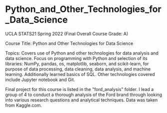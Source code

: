 # Python_and_Other_Technologies_for_Data_Science
UCLA STATS21 Spring 2022 (Final Overall Course Grade: A)

Course Title: Python and Other Technologies for Data Science

Topics: Covers use of Python and other technologies for data analysis and data science. Focus on programming with Python and selection of its libraries: NumPy, pandas, os, matplotlib, seaborn, and scikit-learn, for purpose of data processing, data cleaning, data analysis, and machine learning. Additionally learned basics of SQL. Other technologies covered include Jupyter notebook and Git.

Final project for this course is listed in the "ford_analysis" folder. I lead a group of 4 to conduct a thorough analysis of the Ford brand through looking into various research questions and analytical techniques. Data was taken from Kaggle.com.
